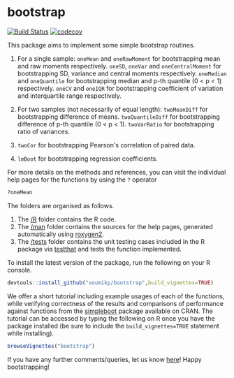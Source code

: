 # bootstrap

<!-- badges: start -->
[![Build Status](https://travis-ci.com/soumikp/bootstrap.svg?branch=main)](https://travis-ci.com/soumikp/bootstrap)
[![codecov](https://codecov.io/gh/soumikp/bootstrap/branch/main/graph/badge.svg?token=hidKtNx66v)](https://codecov.io/gh/soumikp/bootstrap)
<!-- badges: end -->

This package aims to implement some simple bootstrap routines. 

1. For a single sample: `oneMean` and `oneRawMoment`  for bootstrapping mean and raw moments respectively. `oneSD`, `oneVar` and `oneCentralMoment` for bootstrapping SD, variance and central moments respectively. `oneMedian` and `oneQuantile` for bootstrapping median and p-th quantile (0 < p < 1) respectively. `oneCV` and `oneIQR` for bootstrapping coefficient of variation and interquartile range respectively.
  
2. For two samples (not necessarily of equal length): `twoMeanDiff` for bootstrapping difference of means. `twoQuantileDiff` for bootstrapping difference of p-th quantile (0 < p < 1). `twoVarRatio` for bootstrapping ratio of variances.
  
3. `twoCor` for bootstrapping Pearson's correlation of paired data.

4. `lmBoot` for bootstrapping regression coefficients. 

For more details on the methods and references, you can visit the individual help pages for the functions by using the `?` operator

```R
?oneMean
```

The folders are organised as follows. 

1. The [/R](https://github.com/soumikp/bootstrap/tree/main/R) folder contains the R code. 
2. The [/man](https://github.com/soumikp/bootstrap/tree/main/man) folder contains the sources for the help pages, generated automatically using [roxygen2](https://cran.r-project.org/web/packages/roxygen2). 
3. The [/tests](https://github.com/soumikp/bootstrap/tree/main/tests) folder contains the unit  testing  cases included  in  the  R  package  via [testthat](https://testthat.r-lib.org/) and  tests  the  function implemented.

To install the latest version of the package, run the following on your R console.

```R
devtools::install_github("soumikp/bootstrap",build_vignettes=TRUE)
```

We offer a short tutorial including example usages of each of the functions, while verifying correctness of the results and comparisons of performance against functions from the [simpleboot](https://cran.r-project.org/web/packages/simpleboot/simpleboot.pdf) package available on CRAN. The tutorial can be accessed by typing the following on R once you have the package installed (be sure to include the `build_vignettes=TRUE` statement while installing).

```R
browseVignettes("bootstrap")
```

If you have any further comments/queries, let us know [here](mailto:soumikp@umich.edu)! Happy bootstrapping!
